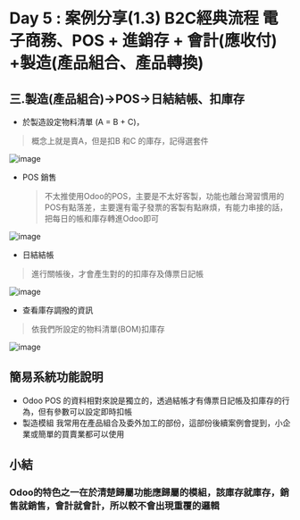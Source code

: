 # Day 5 : 案例分享(1.3) B2C經典流程 電子商務、POS + 進銷存 + 會計(應收付) +製造(產品組合、產品轉換)

## 三.製造(產品組合)->POS->日結結帳、扣庫存
- 於製造設定物料清單 (A = B + C)，
>概念上就是賣A，但是扣B 和C 的庫存，記得選套件

![image](https://user-images.githubusercontent.com/1887931/134003298-a37581c4-6487-4af3-95d8-8ff21537e4da.png)
  
- POS 銷售
  >不太推使用Odoo的POS，主要是不太好客製，功能也離台灣習慣用的POS有點落差，主要還有電子發票的客製有點麻煩，有能力串接的話，把每日的帳和庫存轉進Odoo即可

![image](https://user-images.githubusercontent.com/1887931/134003950-f7e06ce9-225b-4c1e-9f40-fbad7003ebcd.png)
- 日結結帳
>進行關帳後，才會產生對的的扣庫存及傳票日記帳

![image](https://user-images.githubusercontent.com/1887931/134004560-2a328909-4885-4d04-8826-af749a11ad24.png)
- 查看庫存調撥的資訊
>依我們所設定的物料清單(BOM)扣庫存

![image](https://user-images.githubusercontent.com/1887931/134004758-e24f6531-ef9f-4ded-aa19-271d0950ebc4.png)

## 簡易系統功能說明
- Odoo POS 的資料相對來說是獨立的，透過結帳才有傳票日記帳及扣庫存的行為，但有參數可以設定即時扣帳
- 製造模組 我常用在產品組合及委外加工的部份，這部份後續案例會提到，小企業或簡單的買賣業都可以使用


## 小結
### Odoo的特色之一在於清楚歸屬功能應歸屬的模組，該庫存就庫存，銷售就銷售，會計就會計，所以較不會出現重覆的邏輯

